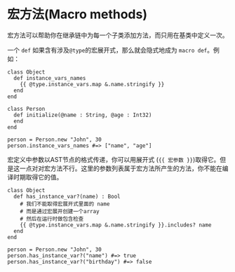 # 宏方法(Macro methods)

宏方法可以帮助你在继承链中为每一个子类添加方法，而只用在基类中定义一次。

一个 `def` 如果含有涉及`@type`的宏展开式，那么就会隐式地成为 `macro def`。例如：

```crystal
class Object
  def instance_vars_names
    {{ @type.instance_vars.map &.name.stringify }}
  end
end

class Person
  def initialize(@name : String, @age : Int32)
  end
end

person = Person.new "John", 30
person.instance_vars_names #=> ["name", "age"]
```

宏定义中参数以AST节点的格式传递，你可以用展开式 (`{{ 宏参数 }}`)取得它。但是这一点对对宏方法不行。这里的参数列表属于宏方法所产生的方法，你不能在编译时期取得它的值。

```crystal
class Object
  def has_instance_var?(name) : Bool
    # 我们不能取得宏展开式里面的 name 
    # 而是通过宏展开创建一个array
    # 然后在运行时做包含检查
    {{ @type.instance_vars.map &.name.stringify }}.includes? name
  end
end

person = Person.new "John", 30
person.has_instance_var?("name") #=> true
person.has_instance_var?("birthday") #=> false
```
